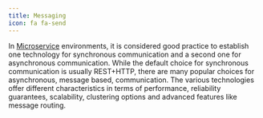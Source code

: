 ```yaml
---
title: Messaging
icon: fa fa-send
---
```

In [Microservice](/tech/microservice) environments, it is considered good practice to establish one technology for synchronous communication and a second one for asynchronous communication. While the default choice for synchronous communication is usually REST+HTTP, there are many popular choices for asynchronous, message based, communication. The various technologies offer different characteristics in terms of performance, reliability guarantees, scalability, clustering options and advanced features like message routing.
